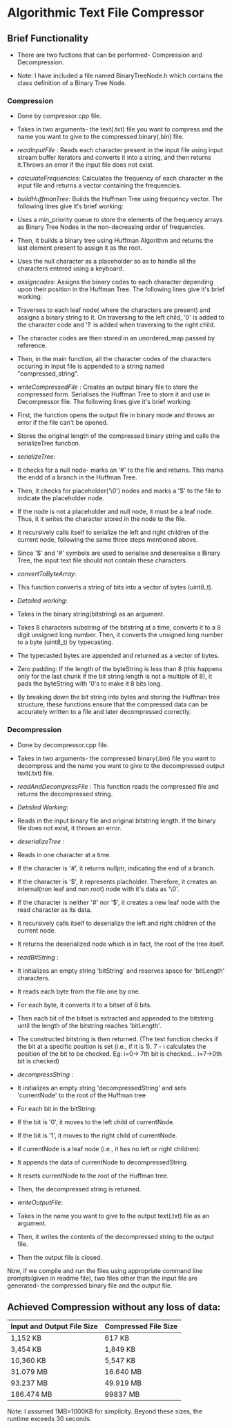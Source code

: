# Algorithmic Text File Compressor



## Brief Functionality

- There are two fuctions that can be performed- Compression and Decompression.

- Note: I have included a file named BinaryTreeNode.h which contains the class definition of a Binary Tree Node.

### Compression
- Done by compressor.cpp file.
- Takes in two arguments- the text(.txt) file you want to compress and the name you want to give to the compressed binary(.bin) file.

- *readInputFile* : Reads each character present in the input file using input stream buffer iterators and converts it into a string, and then returns it.Throws an error if the input file does not exist. 

- _calculateFrequencies_: Calculates the frequency of each character in the input file and returns a vector containing the frequencies.

- _buildHuffmanTree_: Builds the Huffman Tree using frequency vector. The following lines give it's brief working:
- Uses a min_priority queue to store the elements of the frequency arrays as Binary Tree Nodes in the non-decreasing order of frequencies.
- Then, it builds a binary tree using Huffman Algorithm and returns the last element present to assign it as the root.
- Uses the null character as a placeholder so as to handle all the characters entered using a keyboard.

- _assigncodes_: Assigns the binary codes to each character depending upon their position in the Huffman Tree. The following lines give it's brief working:
- Traverses to each leaf node( where the characters are present) and assigns a binary string to it. On traversing to the left child, '0' is added to the character code and '1' is added when traversing to the right child.
- The character codes are then stored in an unordered_map passed by reference.

- Then, in the main function, all the character codes of the characters occuring in input file is appended to a string named "compressed_string".

- _writeCompressedFile_ : Creates an output binary file to store the compressed form. Serialises the Huffman Tree to store it and use in Decompressor file. The following lines give it's brief working:
- First, the function opens the output file in binary mode and throws an error if the file can't be opened.
- Stores the original length of the compressed binary string and calls the serializeTree function.
- _serializeTree_: 
- It checks for a null node- marks an '#' to the file and returns. This marks the endd of a branch in the Huffman Tree.
- Then, it checks for placeholder('\0') nodes and marks a '$' to the file to indicate the placeholder node.
- If the node is not a placeholder and null node, it must be a leaf node. Thus, it it writes the character stored in the node to the file.
- It recursively calls itself to serialize the left and right children of the current node, following the same three steps mentioned above.
- Since '$' and '#' symbols are used to serialise and deserealise a Binary Tree, the input text file should not contain these characters.
- _convertToByteArray_: 
- This function converts a string of bits into a vector of bytes (uint8_t).
- _Detailed working_:
- Takes in the binary string(bitstring) as an argument.
- Takes 8 characters substring of the bitstring at a time, converts it to a 8 digit unsigned long number. Then, it converts the unsigned long number to a byte (uint8_t) by typecasting.
- The typecasted bytes are appended and returned as a vector of bytes.
- Zero padding: If the length of the byteString is less than 8 (this happens only for the last chunk if the bit string length is not a multiple of 8), it pads the byteString with '0's to make it 8 bits long.

- By breaking down the bit string into bytes and storing the Huffman tree structure, these functions ensure that the compressed data can be accurately written to a file and later decompressed correctly.

### Decompression
- Done by decompressor.cpp file.
- Takes in two arguments- the compressed binary(.bin) file you want to decompress and the name you want to give to the decompressed  output text(.txt) file.

- _readAndDecompressFile_ : This function reads the compressed file and returns the decompressed string.
- _Detailed Working_: 
- Reads in the input binary file and original bitstring length. If the binary file does not exist, it throws an error.
- _deserializeTree_ :
- Reads in one character at a time.
- If the character is '#', it returns nullptr, indicating the end of a branch.
- If the character is '$', it represents placholder. Therefore, it creates an internal(non leaf and non root) node with it's data as '\0'.
- If the character is neither '#' nor '$', it creates a new leaf node with the read character as its data.
- It recursively calls itself to deserialize the left and right children of the current node.
- It returns the deserialized node which is in fact, the root of the tree itself.
- _readBitString_ : 
- It initializes an empty string 'bitString' and reserves space for 'bitLength' characters.
- It reads each byte from the file one by one.
- For each byte, it converts it to a bitset of 8 bits.
- Then each bit of the bitset is extracted and appended to the bitstring until the length of the bitstring reaches 'bitLength'.
- The constructed bitstring is then returned.
(The test function checks if the bit at a specific position is set (i.e., if it is 1).
7 - i calculates the position of the bit to be checked. Eg: i=0-> 7th bit is checked... i=7->0th bit is checked)
- _decompressString_ :
- It initializes an empty string 'decompressedString' and sets 'currentNode' to the root of the Huffman tree
- For each bit in the bitString:
- If the bit is '0', it moves to the left child of currentNode.
- If the bit is '1', it moves to the right child of currentNode.

- If currentNode is a leaf node (i.e., it has no left or right children):
- It appends the data of currentNode to decompressedString.
- It resets currentNode to the root of the Huffman tree.

- Then, the decompressed string is returned.

- _writeOutputFile_:
- Takes in the name you want to give to the output text(.txt) file as an argument.
- Then, it writes the contents of the decompressed string to the output file.
- Then the output file is closed.

Now, if we compile and run the files using appropriate command line prompts(given in readme file), two files other than the input file are generated- the compressed binary file and the output file.


## Achieved Compression without any loss of data:

| Input and Output File Size    | Compressed File Size |
| -------- | ------- |
| 1,152 KB | 617 KB    |
| 3,454 KB | 1,849 KB    |
| 10,360 KB    | 5,547 KB    |
| 31.079 MB | 16.640 MB    |
| 93.237 MB | 49.919 MB    |
| 186.474 MB    | 99837 MB  |

Note: I assumed 1MB=1000KB for simplicity. Beyond these sizes, the runtime exceeds 30 seconds.





